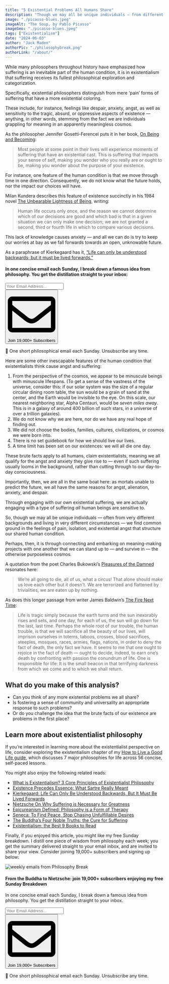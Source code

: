 ```yaml
---
title: "5 Existential Problems All Humans Share"
description: "Though we may all be unique individuals — from different backgrounds, living in different circumstances — we find common ground in the feelings of pain, isolation, and existential angst that structure our shared human condition."
image: "./picasso-blues.jpeg"
imageAlt: "The Soup, by Pablo Picasso"
imageSeo: "./picasso-blues.jpeg"
tags: ["Existentialism"]
date: "2024-06-03"
author: "Jack Maden"
authorPic: "./philosophybreak.png"
authorLink: "/about/"
---
```


<span class="big-letter">W</span>hile many philosophers throughout history have emphasized how suffering is an inevitable part of the human condition, it is in existentialism that suffering receives its fullest philosophical exploration and categorization.

Specifically, existential philosophers distinguish from mere ‘pain’ forms of suffering that have a more existential coloring.

These include, for instance, feelings like despair, anxiety, angst, as well as sensitivity to the tragic, absurd, or oppressive aspects of existence — anything, in other words, stemming from the fact we are individuals grappling for meaning in an apparently meaningless cosmos.

As the philosopher Jennifer Gosetti-Ferencei puts it in her book, <a target="_blank" rel="noopener noreferrer sponsored" href="https://www.amazon.com/Being-Becoming-Existentialist-Approach-GUIDES/dp/0190913657?&linkCode=ll1&tag=philosophybre-20&linkId=c3520c06f5dc6eb47cac03b6243ec7c8&language=en_US&ref_=as_li_ss_tl">On Being and Becoming</a>:

>Most people at some point in their lives will experience moments of suffering that have an existential cast. This is suffering that impacts your sense of self, making you wonder who you really are or ought to be, making you wonder about the purpose of your existence.

For instance, one feature of the human condition is that we move through time in one direction. Consequently, we do not know what the future holds, nor the impact our choices will have.

Milan Kundera describes this feature of existence succinctly in his 1984 novel <a target="_blank" rel="noopener noreferrer sponsored" href="https://www.amazon.com/Unbearable-Lightness-Being-Perennial-Classics/dp/0061148520?&linkCode=ll1&tag=philosophybre-20&linkId=4cfae9e6f5995b13540f555c08b1a38d&language=en_US&ref_=as_li_ss_tl">The Unbearable Lightness of Being</a>, writing:

>Human life occurs only once, and the reason we cannot determine which of our decisions are good and which bad is that in a given situation we can only make one decision; we are not granted a second, third or fourth life in which to compare various decisions.

This lack of knowledge causes anxiety — and all we can do is try to keep our worries at bay as we fall forwards towards an open, unknowable future.

As a paraphrase of Kierkegaard has it, [“Life can only be understood backwards; but it must be lived forwards.”](/articles/kierkegaard-life-can-only-be-understood-backwards-but-must-be-lived-forwards/)

<!--small subscribe-->
<div class="course-promo darkradial-background subscribe text-center">
    <h4>In one concise email each Sunday, I break down a famous idea from philosophy. You get the distillation straight to your inbox:</h4>
    <div class="small-pad-top">
        <form action="https://app.convertkit.com/forms/5812400/subscriptions" method="post" data-sv-form="5812400" data-uid="be0e52d3c0" data-format="inline" data-version="6" data-options="{&quot;settings&quot;:{&quot;after_subscribe&quot;:{&quot;action&quot;:&quot;message&quot;,&quot;success_message&quot;:&quot;Thank you, philosopher! Your welcome email will land in your inbox shortly.&quot;,&quot;redirect_url&quot;:&quot;https://philosophybreak.com/thank-you/&quot;},&quot;analytics&quot;:{&quot;google&quot;:null,&quot;fathom&quot;:null,&quot;facebook&quot;:null,&quot;segment&quot;:null,&quot;pinterest&quot;:null,&quot;sparkloop&quot;:null,&quot;googletagmanager&quot;:null},&quot;modal&quot;:{&quot;trigger&quot;:&quot;timer&quot;,&quot;scroll_percentage&quot;:null,&quot;timer&quot;:5,&quot;devices&quot;:&quot;all&quot;,&quot;show_once_every&quot;:15},&quot;powered_by&quot;:{&quot;show&quot;:false,&quot;url&quot;:&quot;https://convertkit.com/features/forms?utm_campaign=poweredby&amp;utm_content=form&amp;utm_medium=referral&amp;utm_source=dynamic&quot;},&quot;recaptcha&quot;:{&quot;enabled&quot;:false},&quot;return_visitor&quot;:{&quot;action&quot;:&quot;show&quot;,&quot;custom_content&quot;:&quot;&quot;},&quot;slide_in&quot;:{&quot;display_in&quot;:&quot;bottom_right&quot;,&quot;trigger&quot;:&quot;timer&quot;,&quot;scroll_percentage&quot;:null,&quot;timer&quot;:5,&quot;devices&quot;:&quot;all&quot;,&quot;show_once_every&quot;:15},&quot;sticky_bar&quot;:{&quot;display_in&quot;:&quot;top&quot;,&quot;trigger&quot;:&quot;timer&quot;,&quot;scroll_percentage&quot;:null,&quot;timer&quot;:5,&quot;devices&quot;:&quot;all&quot;,&quot;show_once_every&quot;:15}},&quot;version&quot;:&quot;6&quot;}" min-width="400 500 600 700 800">
        <div data-style="clean"><ul data-element="errors" data-group="alert"></ul><div data-element="fields" data-stacked="false">
            <div>
                <input name="email_address" aria-label="Your Email Address..." placeholder="Your Email Address..." required type="email" />
            </div>
            <button class="button primary" type="submit" data-element="submit"><div><div></div><div></div><div></div></div><span><svg xmlns="http://www.w3.org/2000/svg" viewBox="0 0 512 512"><path d="M464 64H48C21.49 64 0 85.49 0 112v288c0 26.51 21.49 48 48 48h416c26.51 0 48-21.49 48-48V112c0-26.51-21.49-48-48-48zm0 48v40.805c-22.422 18.259-58.168 46.651-134.587 106.49-16.841 13.247-50.201 45.072-73.413 44.701-23.208.375-56.579-31.459-73.413-44.701C106.18 199.465 70.425 171.067 48 152.805V112h416zM48 400V214.398c22.914 18.251 55.409 43.862 104.938 82.646 21.857 17.205 60.134 55.186 103.062 54.955 42.717.231 80.509-37.199 103.053-54.947 49.528-38.783 82.032-64.401 104.947-82.653V400H48z"/></svg>Join 19,000+ Subscribers</span></button>
            </div>
            </div>
        </form>
        <p class="tiny-mar-top no-mar-bottom review-font">💭 One short philosophical email each Sunday. Unsubscribe any time.</p>
    </div>
</div>

Here are some other inescapable features of the human condition that existentialists think cause angst and suffering:

1. From the perspective of the cosmos, we appear to be minuscule beings with minuscule lifespans. (To get a sense of the vastness of the universe, consider this: if our solar system was the size of a regular circular dining room table, the sun would be a grain of sand at the center, and the Earth would be invisible to the eye. On this scale, our nearest neighboring star, Alpha Centauri, would be _seven miles away_. This is in a galaxy of around 400 billion of such stars, in a universe of over a trillion galaxies). 
2. We do not know why we are here, nor do we have any real hope of finding out.
3. We did not choose the bodies, families, cultures, civilizations, or cosmos we were born into.
4. There is no set guidebook for how we should live our lives.
5. A time limit has been set on our existences: we will all die one day.

These brute facts apply to all humans, claim existentialists, meaning we all qualify for the angst and anxiety they give rise to — even if such suffering usually looms in the background, rather than cutting through to our day-to-day consciousness.

Importantly, then, we are all in the same boat here: as mortals unable to predict the future, we all have the same reasons for angst, alienation, anxiety, and despair.

Through engaging with our own existential suffering, we are actually engaging with a type of suffering _all_ human beings are sensitive to.

So, though we may all be unique individuals — often from very different backgrounds and living in very different circumstances — we find common ground in the feelings of pain, isolation, and existential angst that structure our shared human condition.

Perhaps, then, it is through connecting and embarking on meaning-making projects with one another that we can stand up to — and survive in — the otherwise purposeless cosmos.

A quotation from the poet Charles Bukowski’s <a target="_blank" rel="noopener noreferrer sponsored" href="https://www.amazon.com/Pleasures-Damned-Poems-1951-1993/dp/0061228443?&linkCode=ll1&tag=philosophybre-20&linkId=7225fa6f3f9c5809ce0c973d88acd4b0&language=en_US&ref_=as_li_ss_tl">Pleasures of the Damned</a> resonates here:

>We’re all going to die, all of us, what a circus! That alone should make us love each other but it doesn't. We are terrorized and flattened by trivialities, we are eaten up by nothing.

As does this longer passage from writer James Baldwin’s <a target="_blank" rel="noopener noreferrer sponsored" href="https://www.amazon.com/Fire-Next-Time-James-Baldwin/dp/067974472X?&linkCode=ll1&tag=philosophybre-20&linkId=dded2cb8b7f1cd97e9bcb441a81369ea&language=en_US&ref_=as_li_ss_tl">The Fire Next Time</a>:

>Life is tragic simply because the earth turns and the sun inexorably rises and sets, and one day, for each of us, the sun will go down for the last, last time. Perhaps the whole root of our trouble, the human trouble, is that we will sacrifice all the beauty of our lives, will imprison ourselves in totems, taboos, crosses, blood sacrifices, steeples, mosques, races, armies, flags, nations, in order to deny the fact of death, the only fact we have. It seems to me that one ought to rejoice in the fact of death — ought to decide, indeed, to earn one’s death by confronting with passion the conundrum of life. One is responsible for life: It is the small beacon in that terrifying darkness from which we come and to which we shall return.

## What do you make of this analysis?

- Can you think of any more existential problems we all share?
- Is fostering a sense of community and universality an appropriate response to such problems?
- Or do you challenge the idea that the brute facts of our existence are problems in the first place?

## Learn more about existentialist philosophy

<span class="big-letter">I</span>f you’re interested in learning more about the existentialist perspective on life, consider exploring the existentialism chapter of my [How to Live a Good Life guide](/how-to-live-a-good-life/), which discusses 7 major philosophies for life across 56 concise, self-paced lessons.

You might also enjoy the following related reads:

- [What is Existentialism? 3 Core Principles of Existentialist Philosophy](/articles/what-is-existentialism-3-core-principles-of-existentialist-philosophy/)
- [Existence Precedes Essence: What Sartre Really Meant](/articles/existence-precedes-essence-what-sartre-really-meant/)
- [Kierkegaard: Life Can Only Be Understood Backwards, But It Must Be Lived Forwards](/articles/kierkegaard-life-can-only-be-understood-backwards-but-must-be-lived-forwards/)
- [Nietzsche On Why Suffering is Necessary for Greatness](/articles/nietzsche-on-why-suffering-is-necessary-for-greatness/)
- [Epicureanism Defined: Philosophy is a Form of Therapy](/articles/epicureanism-defined-philosophy-is-a-form-of-therapy/)
- [Seneca: To Find Peace, Stop Chasing Unfulfillable Desires](/articles/seneca-to-find-peace-stop-chasing-unfulfillable-desires/)
- [The Buddha’s Four Noble Truths: the Cure for Suffering](/articles/the-buddha-four-noble-truths-the-cure-for-suffering/)
- [Existentialism: the Best 9 Books to Read](/reading-lists/existentialism/)


Finally, if you enjoyed this article, you might like my free Sunday breakdown. I distill one piece of wisdom from philosophy each week; you get the summary delivered straight to your email inbox, and are invited to share your view. Consider joining 19,000+ subscribers and signing up below:

<!--big subscribe-->
<div class="course-promo darkradial-background subscribe text-center">
    <img src="/static/6313d50bc32799a6c869239128784c7b/e7f7a/weekly-break.webp" alt="weekly emails from Philosophy Break">
    <h4>From the Buddha to Nietzsche: join 19,000+ subscribers enjoying my free Sunday Breakdown</h4>
    <p class="small-grey-font no-mar-bottom">In one concise email each Sunday, I break down a famous idea from philosophy. You get the distillation straight to your inbox.</p>
    <div class="small-pad-top">
        <form action="https://app.convertkit.com/forms/5812400/subscriptions" method="post" data-sv-form="5812400" data-uid="be0e52d3c0" data-format="inline" data-version="6" data-options="{&quot;settings&quot;:{&quot;after_subscribe&quot;:{&quot;action&quot;:&quot;message&quot;,&quot;success_message&quot;:&quot;Thank you, philosopher! Your welcome email will land in your inbox shortly.&quot;,&quot;redirect_url&quot;:&quot;https://philosophybreak.com/thank-you/&quot;},&quot;analytics&quot;:{&quot;google&quot;:null,&quot;fathom&quot;:null,&quot;facebook&quot;:null,&quot;segment&quot;:null,&quot;pinterest&quot;:null,&quot;sparkloop&quot;:null,&quot;googletagmanager&quot;:null},&quot;modal&quot;:{&quot;trigger&quot;:&quot;timer&quot;,&quot;scroll_percentage&quot;:null,&quot;timer&quot;:5,&quot;devices&quot;:&quot;all&quot;,&quot;show_once_every&quot;:15},&quot;powered_by&quot;:{&quot;show&quot;:false,&quot;url&quot;:&quot;https://convertkit.com/features/forms?utm_campaign=poweredby&amp;utm_content=form&amp;utm_medium=referral&amp;utm_source=dynamic&quot;},&quot;recaptcha&quot;:{&quot;enabled&quot;:false},&quot;return_visitor&quot;:{&quot;action&quot;:&quot;show&quot;,&quot;custom_content&quot;:&quot;&quot;},&quot;slide_in&quot;:{&quot;display_in&quot;:&quot;bottom_right&quot;,&quot;trigger&quot;:&quot;timer&quot;,&quot;scroll_percentage&quot;:null,&quot;timer&quot;:5,&quot;devices&quot;:&quot;all&quot;,&quot;show_once_every&quot;:15},&quot;sticky_bar&quot;:{&quot;display_in&quot;:&quot;top&quot;,&quot;trigger&quot;:&quot;timer&quot;,&quot;scroll_percentage&quot;:null,&quot;timer&quot;:5,&quot;devices&quot;:&quot;all&quot;,&quot;show_once_every&quot;:15}},&quot;version&quot;:&quot;6&quot;}" min-width="400 500 600 700 800">
        <div data-style="clean"><ul data-element="errors" data-group="alert"></ul><div data-element="fields" data-stacked="false">
            <div>
                <input name="email_address" aria-label="Your Email Address..." placeholder="Your Email Address..." required type="email" />
            </div>
            <button class="button primary" type="submit" data-element="submit"><div><div></div><div></div><div></div></div><span><svg xmlns="http://www.w3.org/2000/svg" viewBox="0 0 512 512"><path d="M464 64H48C21.49 64 0 85.49 0 112v288c0 26.51 21.49 48 48 48h416c26.51 0 48-21.49 48-48V112c0-26.51-21.49-48-48-48zm0 48v40.805c-22.422 18.259-58.168 46.651-134.587 106.49-16.841 13.247-50.201 45.072-73.413 44.701-23.208.375-56.579-31.459-73.413-44.701C106.18 199.465 70.425 171.067 48 152.805V112h416zM48 400V214.398c22.914 18.251 55.409 43.862 104.938 82.646 21.857 17.205 60.134 55.186 103.062 54.955 42.717.231 80.509-37.199 103.053-54.947 49.528-38.783 82.032-64.401 104.947-82.653V400H48z"/></svg>Join 19,000+ Subscribers</span></button>
            </div>
            </div>
        </form>
        <p class="tiny-mar-top no-mar-bottom review-font">💭 One short philosophical email each Sunday. Unsubscribe any time.</p>
    </div>
</div>
</div>